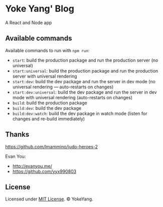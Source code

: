 # Yoke Yang' Blog

A React and Node app

## Available commands

Available commands to run with `npm run`:

 - `start`: build the production package and run the production server (no universal)
 - `start:universal`: build the production package and run the production server with universal rendering
 - `start:dev`: build the dev package and run the server in dev mode (no universal rendering — auto-restarts on changes)
 - `start:dev:universal`: build the dev package and run the server in dev mode with universal rendering (auto-restarts on changes)
 - `build`: build the production package
 - `build:dev`: build the dev package
 - `build:dev:watch`: build the dev package in watch mode (listen for changes and re-build immediately)


## Thanks

 https://github.com/lmammino/judo-heroes-2

 Evan You:
 - http://evanyou.me/
 - https://github.com/yyx990803
 ## License
 Licensed under [MIT License](LICENSE). © YokeYang.
